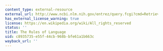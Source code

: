 ```yaml
---
content_type: external-resource
external_url: http://www.ncbi.nlm.nih.gov/entrez/query.fcgi?cmd=Retrieve&db=PubMed&dopt=Citation&list_uids=1857983
has_external_license_warning: true
license: https://en.wikipedia.org/wiki/All_rights_reserved
status: ''
title: The Rules of Language
uid: c8935735-e55f-44cb-968b-bfe61a1b663c
wayback_url: ''
---
```

